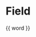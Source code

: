 # Field

<ako-field v-model="word" label-col="6" input-col="6" :rules="rules"><ako-text-input></ako-text-input></ako-field>

<p>{{ word }}</p>

<script>
export default {
  data() {
    return {
      word: 'hello world'
    }
  },
  computed: {
    rules() {
      return [(val) => val.length > 0 && 'hhahahaha']
    }
  }
}
</script>
